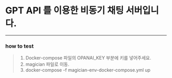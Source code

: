 # GPT API 를 이용한 비동기 채팅 서버입니다.

---


### how to test


> 1. Docker-compose 파일의 OPANAI_KEY 부분에 키를 넣어주세요.
> 2. magician 파일로 이동.
> 3. docker-compose -f magician-env-docker-compose.yml up
